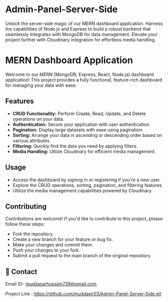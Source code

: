 # Admin-Panel-Server-Side
Unlock the server-side magic of our MERN dashboard application. Harness the capabilities of Node.js and Express to build a robust backend that seamlessly integrates with MongoDB for data management. Elevate your project further with Cloudinary integration for effortless media handling. 

# MERN Dashboard Application

Welcome to our MERN (MongoDB, Express, React, Node.js) dashboard application! This project provides a fully functional, feature-rich dashboard for managing your data with ease.

## Features

- **CRUD Functionality:** Perform Create, Read, Update, and Delete operations on your data.
- **Authentication:** Secure your application with user authentication.
- **Pagination:** Display large datasets with ease using pagination.
- **Sorting:** Arrange your data in ascending or descending order based on various attributes.
- **Filtering:** Quickly find the data you need by applying filters.
- **Media Handling:** Utilize Cloudinary for efficient media management.

## Usage
- Access the dashboard by signing in or registering if you're a new user.
- Explore the CRUD operations, sorting, pagination, and filtering features.
- Utilize the media management capabilities powered by Cloudinary.

## Contributing
Contributions are welcome! If you'd like to contribute to this project, please follow these steps:

- Fork the repository.
- Create a new branch for your feature or bug fix.
- Make your changes and commit them.
- Push your changes to your fork.
- Submit a pull request to the main branch of the original repository.

## :handshake: Contact

Email ID- muddasarhussain739@gmail.com

Project Link : https://github.com/muddasir03/Admin-Panel-Server-Side.git
